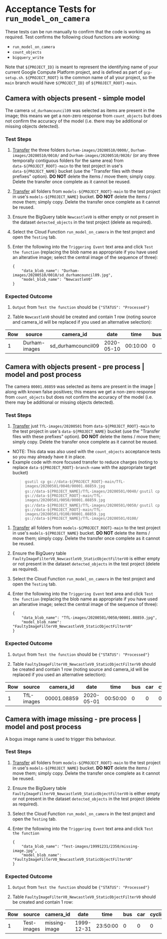 # Acceptance Tests for `run_model_on_camera`

These tests can be run manually to confirm that the code is working as required. Test confirms the following cloud
functions are working:

* `run_model_on_camera`
* `count_objects`
* `bigquery_write`

Note that `${PROJECT_ID}` is meant to represent the identifying name of your current Google Compute Platform project,
and is defined as part of `gcp-setup.sh`. `${PROJECT_ROOT}` is the common name of all your project, so the `main` branch
would have `${PROJECT_ID}` of `${PROJECT_ROOT}-main`.

## Camera with objects present - simple model

The camera `sd_durhamcouncil09` was selected as items are present in the image; this means
we get a non-zero response from `count_objects` but does not confirm the accuracy
of the model (i.e. there may be additional or missing objects detected).

### Test Steps

1. [Transfer](https://console.cloud.google.com/transfer/cloud) the three folders `Durham-images/20200510/0000/`,
`Durham-images/20200510/0010/` and `Durham-images/20200510/0020/` (or any three temporally contiguous folders for the same
area) from
`data-${PROJECT_ROOT}-main` to the test project in use's `data-${PROJECT_NAME}` bucket (use the "Transfer files with these prefixes"
option). **DO NOT** delete the items / move them; simply copy. Delete the transfer once complete
as it cannot be reused.

1. [Transfer](https://console.cloud.google.com/transfer/cloud) all folders
from `models-${PROJECT_ROOT}-main` to the test project in use's `models-${PROJECT_NAME}` bucket.
**DO NOT** delete the items / move them; simply copy.
Delete the transfer once complete as it cannot be reused.

1. Ensure the BigQuery table `NewcastleV0` is either empty or not present in the
dataset `detected_objects` in the test project (delete as required).

1. Select the Cloud Function `run_model_on_camera` in the test project and open the `Testing` tab.

1. Enter the following into the `Triggering Event` text area and click `Test the function`
(replacing the blob name as appropriate if you have used an alterative image; select the central
image of the sequence of three):
    ```
    {
        "data_blob_name": "Durham-images/20200510/0010/sd_durhamcouncil09.jpg",
        "model_blob_name": "NewcastleV0"
    }
    ```

### Expected Outcome

1. `Output` from `Test the function` should be `{"STATUS": "Processed"}`

1. Table `NewcastleV0` should be created and contain 1 row (noting source and camera_id
will be replaced if you used an alternative selection):

Row | source | camera_id | date | time | bus | car | cyclist | motorcyclist | person | truck | van | faulty | missing
-|-|-|-|-|-|-|-|-|-|-|-|-|-
1 | Durham-images | sd_durhamcouncil09 | 2020-05-10 | 00:10:00 | 0 | 2 | 0 | 0 | 1 | 0 | 0 | false | false


## Camera with objects present - pre process |  model and post process

The camera `00001.08859` was selected as items are present in the image |  along with known false positives; this means
we get a non-zero response from `count_objects` but does not confirm the accuracy
of the model (i.e. there may be additional or missing objects detected).

### Test Steps

1. [Transfer](https://console.cloud.google.com/transfer/cloud) just `TfL-images/20200501` from
`data-${PROJECT_ROOT}-main` to the test project in use's `data-${PROJECT_NAME}` bucket (use the "Transfer files with these prefixes"
option). **DO NOT** delete the items / move them; simply copy. Delete the transfer once complete
as it cannot be reused.
  * NOTE: This data was also used with the `count_objects` acceptance tests so you may already have it in place.
  * Example code with more focused transfer to reduce charges (noting to replace `data-${PROJECT_ROOT}-branch-name` with the appropriate target bucket)
    > `gsutil cp gs://data-${PROJECT_ROOT}-main/TfL-images/20200501/0040/00001.08859.jpg gs://data-${PROJECT_NAME}/TfL-images/20200501/0040/`
    > `gsutil cp gs://data-${PROJECT_ROOT}-main/TfL-images/20200501/0050/00001.08859.jpg gs://data-${PROJECT_NAME}/TfL-images/20200501/0050/`
    > `gsutil cp gs://data-${PROJECT_ROOT}-main/TfL-images/20200501/0100/00001.08859.jpg gs://data-${PROJECT_NAME}/TfL-images/20200501/0100/`

1. [Transfer](https://console.cloud.google.com/transfer/cloud) all folders
from `models-${PROJECT_ROOT}-main` to the test project in use's `models-${PROJECT_NAME}` bucket.
**DO NOT** delete the items / move them; simply copy.
Delete the transfer once complete as it cannot be reused.

1. Ensure the BigQuery table `FaultyImageFilterV0_NewcastleV0_StaticObjectFilterV0` is either
empty or not present in the
dataset `detected_objects` in the test project (delete as required).

1. Select the Cloud Function `run_model_on_camera` in the test project and open the `Testing` tab.

1. Enter the following into the `Triggering Event` text area and click `Test the function`
(replacing the blob name as appropriate if you have used an alterative image; select the central
image of the sequence of three):
    ```
    {
        "data_blob_name": "TfL-images/20200501/0050/00001.08859.jpg",
        "model_blob_name": "FaultyImageFilterV0_NewcastleV0_StaticObjectFilterV0"
    }
    ```

### Expected Outcome

1. `Output` from `Test the function` should be `{"STATUS": "Processed"}`

1. Table `FaultyImageFilterV0_NewcastleV0_StaticObjectFilterV0` should be created and contain 1 row (noting source and camera_id
will be replaced if you used an alternative selection):

Row | source | camera_id | date | time | bus | car | cyclist | motorcyclist | person | truck | van | faulty | missing
-|-|-|-|-|-|-|-|-|-|-|-|-|-
1 | TfL-images | 00001.08859 | 2020-05-01 | 00:50:00 | 0 | 0 | 0 | 0 | 1 | 0 | 0 | false | false

## Camera with image missing - pre process |  model and post process

A bogus image name is used to trigger this behaviour.

### Test Steps

1. [Transfer](https://console.cloud.google.com/transfer/cloud) all folders
from `models-${PROJECT_ROOT}-main` to the test project in use's `models-${PROJECT_NAME}` bucket.
**DO NOT** delete the items / move them; simply copy.
Delete the transfer once complete as it cannot be reused.

1. Ensure the BigQuery table `FaultyImageFilterV0_NewcastleV0_StaticObjectFilterV0` is either
empty or not present in the
dataset `detected_objects` in the test project (delete as required).

1. Select the Cloud Function `run_model_on_camera` in the test project and open the `Testing` tab.

1. Enter the following into the `Triggering Event` text area and click `Test the function`
    ```
    {
        "data_blob_name": "Test-images/19991231/2350/missing-image.jpg",
        "model_blob_name": "FaultyImageFilterV0_NewcastleV0_StaticObjectFilterV0"
    }
    ```

### Expected Outcome

1. `Output` from `Test the function` should be `{"STATUS": "Processed"}`

1. Table `FaultyImageFilterV0_NewcastleV0_StaticObjectFilterV0` should be created and contain 1 row:

Row | source | camera_id | date | time | bus | car | cyclist | motorcyclist | person | truck | van | faulty | missing
-|-|-|-|-|-|-|-|-|-|-|-|-|-
1 | Test-images | missing-image | 1999-12-31 | 23:50:00 | 0 | 0 | 0 | 0 | 0 | 0 | 0 | false | true
